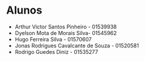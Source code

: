 # Alunos

* Arthur Victor Santos Pinheiro - 01539938
* Dyelson Mota de Morais Silva- 01545962
* Hugo Ferreira Silva - 01570607
* Jonas Rodrigues Cavalcante de Souza - 01520581
* Rodrigo Guedes Diniz - 01535277